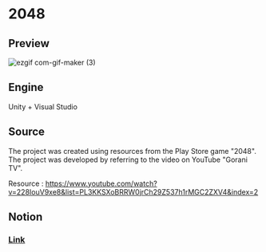 # 2048

## Preview

![ezgif com-gif-maker (3)](https://user-images.githubusercontent.com/86705754/209589487-2de2d21b-2ff9-4edd-b00c-8996939d5127.gif)

## Engine

Unity + Visual Studio

## Source

The project was created using resources from the Play Store game "2048".  
The project was developed by referring to the video on YouTube "Gorani TV".  

Resource : https://www.youtube.com/watch?v=228IouV9xe8&list=PL3KKSXoBRRW0jrCh29Z537h1rMGC2ZXV4&index=2


## Notion

### [Link](https://www.notion.so/2048-dbf0b8dc45d947a48e58a591e35ed54d)
